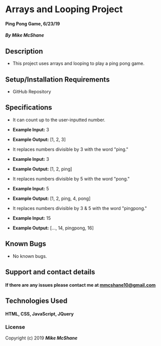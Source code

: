# Arrays and Looping Project

#### Ping Pong Game, 6/23/19

##### By Mike McShane

## Description

* This project uses arrays and looping to play a ping pong game.

## Setup/Installation Requirements

* GitHub Repository

## Specifications

* It can count up to the user-inputted number.

* **Example Input:** 3
* **Example Output:** [1, 2, 3]

* It replaces numbers divisible by 3 with the word "ping."

* **Example Input:** 3
* **Example Output:** [1, 2, ping]

* It replaces numbers divisible by 5 with the word "pong."

* **Example Input:** 5
* **Example Output:** [1, 2, ping, 4, pong]

* It replaces numbers divisible by 3 & 5 with the word "pingpong."

* **Example Input:** 15
* **Example Output:** [..., 14, pingpong, 16]

## Known Bugs

* No known bugs.

## Support and contact details

#### If there are any issues please contact me at mmcshane10@gmail.com

## Technologies Used

#### HTML, CSS, JavaScript, JQuery

### License

Copyright (c) 2019 **_Mike McShane_**
